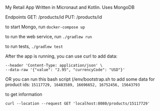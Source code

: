 My Retail App
Written in Micronaut and Kotlin. Uses MongoDB

Endpoints
GET: /products/id
PUT: /products/id

to start Mongo, 
run ```docker-compose up```

to run the web service, 
run ```./gradlew run```

to run tests, 
```./gradlew test```

After the app is running, you can use curl to add data: 
```curl --location --request PUT 'localhost:8080/products/15117729' \
--header 'Content-Type: application/json' \
--data-raw '{"value": "2.95", "currencyCode": "USD"}'
```
OR you can run this bash script (/env/bootstrap.sh to add some data for product ids: 
```15117729, 16483589, 16696652, 16752456, 15643793```

to get information

```curl --location --request GET 'localhost:8080/products/15117729'```
